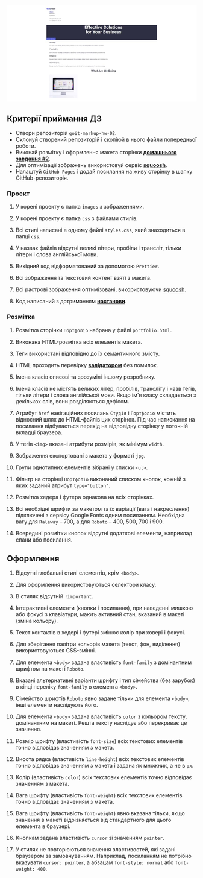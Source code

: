 ![preview-hw](/images/gh-hw-preview.jpg)

## Критерії приймання ДЗ
- Створи репозиторій `goit-markup-hw-02`.
- Склонуй створений репозиторій і скопіюй в нього файли попередньої роботи.
- Виконай розмітку і оформлення макета сторінки [**домашнього завдання #2**](https://www.figma.com/file/7DbgmHW2lcF0Cxkrr1Hrg7/Web-Studio-goit-markup-hw-(Version-3.0)?type=design&node-id=0%3A1&mode=design&t=byol9bL8LbrDKD00-1).
- Для оптимізації зображень використовуй сервіс [**squoosh**](https://squoosh.app/).
- Налаштуй `GitHub Pages` і додай посилання на живу сторінку в шапку GitHub-репозиторія.

### Проект

1. У корені проекту є папка `images` з зображеннями.

1. У корені проекту є папка `css` з файлами стилів.

1. Всі стилі написані в одному файлі `styles.css`, який знаходиться в
папці `css`.

1. У назвах файлів відсутні великі літери, пробіли і трансліт, тільки
літери і слова англійської мови.

1. Вихідний код відформатований за допомогою `Prettier`.

1. Всі зображення та текстовий контент взяті з макета.

1. Всі растрові зображення оптимізовані, використовуючи
[squoosh](https://squoosh.app/).

1. Код написаний з дотриманням [**настанови**](https://codeguide.co/).

### Розмітка

1. Розмітка сторінки `Портфоліо` набрана у файлі `portfolio.html`.

1. Виконана HTML-розмітка всіх елементів макета.

1. Теги використані відповідно до їх семантичного змісту.

1. HTML проходить перевірку
[**валідатором**](http://validator.w3.org/nu/) без помилок.

1. Імена класів описові та зрозумілі іншому розробнику.

1. Імена класів не містять великих літер, пробілів, трансліту і назв
тегів, тільки літери і слова англійської мови. Якщо ім'я класу складається з
декількох слів, вони розділяються дефісом.

1. Атрибут `href` навігаційних посилань `Студія` і `Портфоліо` містить
відносний шлях до HTML-файлів цих сторінок. Під час натискання на посилання
відбувається перехід на відповідну сторінку у поточній вкладці браузера.

1. У тегів `<img>` вказані атрибути розмірів, як мінімум `width`.

1. Зображення експортовані з макета у форматі `jpg`.

1. Групи однотипних елементів зібрані у списки `<ul>`.

1. Фільтр на сторінці `Портфоліо` виконаний списком кнопок, кожній з
яких заданий атрибут `type="button"`.

1. Розмітка хедера і футера однакова на всіх сторінках.

1. Всі необхідні шрифти за макетом та їх варіації (вага і накреслення)
підключені з сервісу Google Fonts одним посиланням. Необхідна вагу для `Raleway`
– 700, а для `Roboto` – 400, 500, 700 і 900.

1. Всередині розмітки кнопок відсутні додаткові елементи, наприклад
спани або посилання.

## Оформлення

1. Відсутні глобальні стилі елементів, крім `<body>`.

1. Для оформлення використовуються селектори класу.

1. В стилях відсутній `!important`.

1. Інтерактивні елементи (кнопки і посилання), при наведенні мишкою або
фокусі з клавіатури, мають активний стан, вказаний в макеті (зміна кольору).

1. Текст контактів в хедері і футері змінює колір при ховері і фокусі.

1. Для зберігання палітри кольорів макета (текст, фон, виділення)
використовуються CSS-змінні.

1. Для елемента `<body>` задана властивість `font-family` з домінантним
шрифтом на макеті `Roboto`.

1. Вказані альтернативні варіанти шрифту і тип сімейства (без зарубок) в
кінці переліку `font-family` в елемента `<body>`.

1. Сімейство шрифтів `Roboto` явно задане тільки для елемента `<body>`,
інші елементи наслідують його.

1. Для елемента `<body>` задана властивість `color` з кольором тексту,
домінантним на макеті. Решта тексту наслідує або перекриває це значення.

1. Розмір шрифту (властивість `font-size`) всіх текстових елементів
точно відповідає значенням з макета.

1. Висота рядка (властивість `line-height`) всіх текстових елементів
точно відповідає значенням з макета і задана як множник, а не в `px`.

1. Колір (властивість `color`) всіх текстових елементів точно
відповідає значенням з макета.

1. Вага шрифту (властивість `font-weight`) всіх текстових елементів
точно відповідає значенням з макета.

1. Вага шрифту (властивість `font-weight`) явно вказана тільки, якщо
значення в макеті відрізняється від стандартного для цього елемента в браузері.

1. Кнопкам задана властивість `cursor` зі значенням `pointer`.

1. У стилях не повторюються значення властивостей, які задані браузером
за замовчуванням. Наприклад, посиланням не потрібно вказувати `cursor: pointer`,
а абзацам `font-style: normal` або `font-weight: 400`.